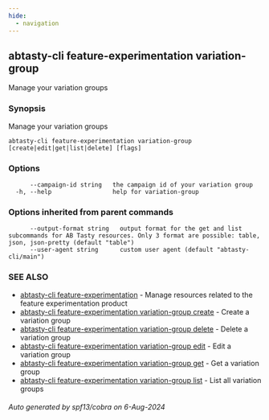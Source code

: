 ```yaml
---
hide:
  - navigation
---
```

## abtasty-cli feature-experimentation variation-group

Manage your variation groups

### Synopsis

Manage your variation groups

```
abtasty-cli feature-experimentation variation-group [create|edit|get|list|delete] [flags]
```

### Options

```
      --campaign-id string   the campaign id of your variation group
  -h, --help                 help for variation-group
```

### Options inherited from parent commands

```
      --output-format string   output format for the get and list subcommands for AB Tasty resources. Only 3 format are possible: table, json, json-pretty (default "table")
      --user-agent string      custom user agent (default "abtasty-cli/main")
```

### SEE ALSO

* [abtasty-cli feature-experimentation](abtasty-cli_feature-experimentation.md)	 - Manage resources related to the feature experimentation product
* [abtasty-cli feature-experimentation variation-group create](abtasty-cli_feature-experimentation_variation-group_create.md)	 - Create a variation group
* [abtasty-cli feature-experimentation variation-group delete](abtasty-cli_feature-experimentation_variation-group_delete.md)	 - Delete a variation group
* [abtasty-cli feature-experimentation variation-group edit](abtasty-cli_feature-experimentation_variation-group_edit.md)	 - Edit a variation group
* [abtasty-cli feature-experimentation variation-group get](abtasty-cli_feature-experimentation_variation-group_get.md)	 - Get a variation group
* [abtasty-cli feature-experimentation variation-group list](abtasty-cli_feature-experimentation_variation-group_list.md)	 - List all variation groups

###### Auto generated by spf13/cobra on 6-Aug-2024
